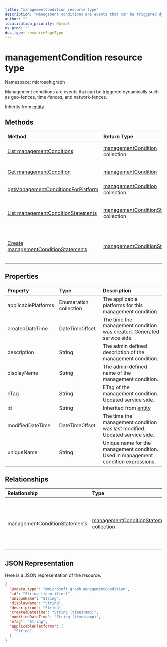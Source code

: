 ```yaml
---
title: "managementCondition resource type"
description: "Management conditions are events that can be triggered dynamically such as geo-fences, time-fences, and network-fences."
author: ""
localization_priority: Normal
ms.prod: ""
doc_type: resourcePageType
---
```


# managementCondition resource type


Namespace: microsoft.graph

Management conditions are events that can be triggered dynamically such as geo-fences, time-fences, and network-fences.


Inherits from [entity](../resources/entity.md)

## Methods
|Method|Return Type|Description|
|:---|:---|:---|
|[List managementConditions](../api/managementcondition-list.md)|[managementCondition](../resources/managementcondition.md) collection|List properties and relationships of the [managementCondition](../resources/managementcondition.md) objects.|
|[Get managementCondition](../api/managementcondition-get.md)|[managementCondition](../resources/managementcondition.md)|Read properties and relationships of the [managementCondition](../resources/managementcondition.md) object.|
|[getManagementConditionsForPlatform](../api/managementcondition-getmanagementconditionsforplatform.md)|[managementCondition](../resources/managementcondition.md) collection||
|[List managementConditionStatements](../api/managementcondition-list-managementconditionstatements.md)|[managementConditionStatement](../resources/managementconditionstatement.md) collection|Get the managementConditionStatements from the managementConditionStatements navigation property.|
|[Create managementConditionStatements](../api/managementcondition-post-managementconditionstatements.md)|[managementConditionStatement](../resources/managementconditionstatement.md)|Create managementConditionStatements by posting to the managementConditionStatements collection.|

## Properties
|Property|Type|Description|
|:---|:---|:---|
|applicablePlatforms|Enumeration collection|The applicable platforms for this management condition.|
|createdDateTime|DateTimeOffset|The time the management condition was created. Generated service side.|
|description|String|The admin defined description of the management condition.|
|displayName|String|The admin defined name of the management condition.|
|eTag|String|ETag of the management condition. Updated service side.|
|id|String| Inherited from [entity](../resources/entity.md)|
|modifiedDateTime|DateTimeOffset|The time the management condition was last modified. Updated service side.|
|uniqueName|String|Unique name for the management condition. Used in management condition expressions.|

## Relationships
|Relationship|Type|Description|
|:---|:---|:---|
|managementConditionStatements|[managementConditionStatement](../resources/managementconditionstatement.md) collection|The management condition statements associated to the management condition.|

## JSON Representation
Here is a JSON representation of the resource.
<!-- {
  "blockType": "resource",
  "keyProperty": "id",
  "@odata.type": "microsoft.graph.managementCondition",
  "baseType": "microsoft.graph.entity",
  "openType": false
}
-->
``` json
{
  "@odata.type": "#microsoft.graph.managementCondition",
  "id": "String (identifier)",
  "uniqueName": "String",
  "displayName": "String",
  "description": "String",
  "createdDateTime": "String (timestamp)",
  "modifiedDateTime": "String (timestamp)",
  "eTag": "String",
  "applicablePlatforms": [
    "String"
  ]
}
```

